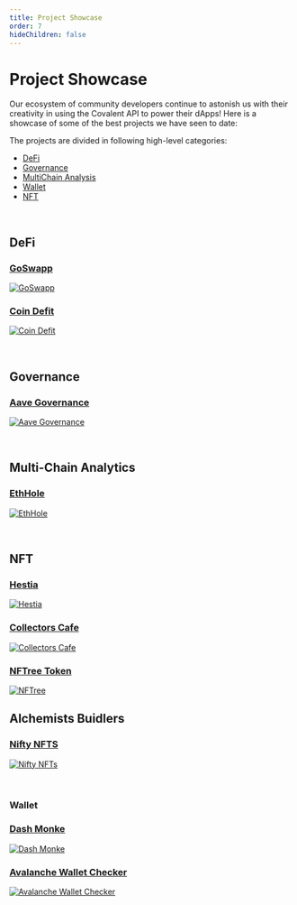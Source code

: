 ```yaml
---
title: Project Showcase
order: 7
hideChildren: false
---
```


# Project Showcase
Our ecosystem of community developers continue to astonish us with their creativity in using the Covalent API to power their dApps! Here is a showcase of some of the best projects we have seen to date:

The projects are divided in following high-level categories:

- [DeFi](#defi)
- [Governance](#governance)
- [MultiChain Analysis](#multichain-analysis)
- [Wallet](#wallet)
- [NFT](#nft)



&nbsp;
## DeFi

### [GoSwapp](/project-showcase/defi/goswapp)
[![GoSwapp](./images/goswapp-banner.png)](/project-showcase/defi/goswapp)

### [Coin Defit](/project-showcase/defi/coindefit)
[![Coin Defit](./images/coindefit-banner.png)](/project-showcase/defi/coindefit)





&nbsp;
## Governance

### [Aave Governance](/project-showcase/governance/aave-governance)
[![Aave Governance](./images/aave-governance-banner.png)](/project-showcase/governance/aave-governance)





&nbsp;
## Multi-Chain Analytics

### [EthHole](/project-showcase/multichain-analysis/hestia)
[![EthHole](./images/eth-hole.png)](/project-showcase/multichain-analysis/ethhole)





&nbsp;
## NFT

### [Hestia](/project-showcase/nft/hestia)
[![Hestia](./images/hestia-banner.png)](/project-showcase/nft/hestia)

### [Collectors Cafe](/project-showcase/nft/collectors-cafe)
[![Collectors Cafe](./images/collectors-cafe-banner.png)](/project-showcase/nft/collectors-cafe)

### [NFTree Token](/project-showcase/nft/nftree)
[![NFTree](./images/nftree.png)](/project-showcase/nft/nftree)

## Alchemists Buidlers
### [Nifty NFTS](/project-showcase/nft/nifty-nfts)
[![Nifty NFTs](./images/nifty-nfts.png)](/project-showcase/nft/nifty-nfts)





&nbsp;
### Wallet 

### [Dash Monke](/project-showcase/wallet/dash-monke)
[![Dash Monke](./images/dashmonke-banner.png)](/project-showcase/wallet/dash-monke)

### [Avalanche Wallet Checker](/project-showcase/wallet/omw-awc)
[![Avalanche Wallet Checker](./images/omw-awc.png)](/project-showcase/wallet/omw-awc)


